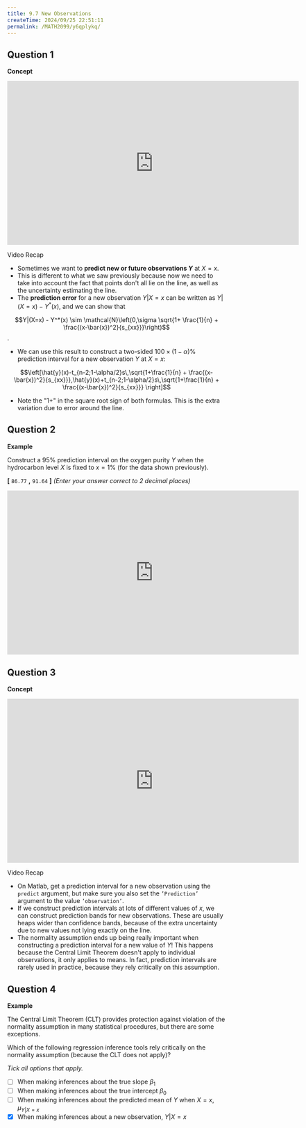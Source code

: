 ```yaml
---
title: 9.7 New Observations
createTime: 2024/09/25 22:51:11
permalink: /MATH2099/y6qplykq/
---
```


## Question 1

<div class="how_qb">

**Concept**

<iframe width="672" height="378" src="https://www.youtube.com/embed/iXoqIEgjQbU" title="L9 20 Predicting New Values Concept" frameborder="0" allow="accelerometer; autoplay; clipboard-write; encrypted-media; gyroscope; picture-in-picture; web-share" referrerpolicy="strict-origin-when-cross-origin" allowfullscreen></iframe>

Video Recap

- Sometimes we want to **predict new or future observations $Y$** at $X=x$.
- This is different to what we saw previously because now we need to take into account the fact that points don't all lie on the line, as well as the uncertainty estimating the line.
- The **prediction error** for a new observation $Y|X=x$ can be written as $Y|(X=x)-Y^*(x)$, and we can show that

$$Y|(X=x) - Y^*(x) \sim \mathcal{N}\left(0,\sigma \sqrt{1+ \frac{1}{n} + \frac{(x-\bar{x})^2}{s_{xx}}}\right)$$
.

- We can use this result to construct a two-sided $100 \times (1-\alpha)$% prediction interval for a new observation $Y$ at $X=x$:

$$\left[\hat{y}(x)-t_{n-2;1-\alpha/2}s\,\sqrt{1+\frac{1}{n} + \frac{(x-\bar{x})^2}{s_{xx}}},\hat{y}(x)+t_{n-2;1-\alpha/2}s\,\sqrt{1+\frac{1}{n} + \frac{(x-\bar{x})^2}{s_{xx}}} \right]$$

- Note the "$1+$" in the square root sign of both formulas. This is the extra variation due to error around the line.

</div>

## Question 2

<div class="how_qb">

**Example**

Construct a 95% prediction interval on the oxygen purity $Y$ when the hydrocarbon level $X$ is fixed to $x = 1$% (for the data shown previously).

**[** `86.77` **,** `91.64` **]**  *(Enter your answer correct to 2 decimal places)*

<iframe width="672" height="378" src="https://www.youtube.com/embed/-hhMM42QwMM" title="L9 21 Predicting New Values Exercise" frameborder="0" allow="accelerometer; autoplay; clipboard-write; encrypted-media; gyroscope; picture-in-picture; web-share" referrerpolicy="strict-origin-when-cross-origin" allowfullscreen></iframe>

</div>

## Question 3

<div class="how_qb">

**Concept**

<iframe width="672" height="378" src="https://www.youtube.com/embed/yH9eWwEKdRI" title="L9 22 Predicting New Values using Matlab" frameborder="0" allow="accelerometer; autoplay; clipboard-write; encrypted-media; gyroscope; picture-in-picture; web-share" referrerpolicy="strict-origin-when-cross-origin" allowfullscreen></iframe>

Video Recap

- On Matlab, get a prediction interval for a new observation using the $\texttt{predict}$ argument, but make sure you also set the $\texttt{'Prediction'}$ argument to the value $\texttt{'observation'}$.
- If we construct prediction intervals at lots of different values of $x$, we can construct prediction bands for new observations. These are usually heaps wider than confidence bands, because of the extra uncertainty due to new values not lying exactly on the line.
- The normality assumption ends up being really important when constructing a prediction interval for a new value of $Y$! This happens because the Central Limit Theorem doesn't apply to individual observations, it only applies to means. In fact, prediction intervals are rarely used in practice, because they rely critically on this assumption.

</div>

## Question 4

<div class="how_qb">

**Example**

The Central Limit Theorem (CLT) provides protection against violation of the normality assumption in many statistical procedures, but there are some exceptions.

Which of the following regression inference tools rely critically on the normality assumption (because the CLT does not apply)?

*Tick all options that apply.*

- [ ] When making inferences about the true slope $\beta_1$
- [ ] When making inferences about the true intercept $\beta_0$
- [ ] When making inferences about the predicted mean of $Y$ when $X=x$, $\mu_{Y|X=x}$
- [x] When making inferences about a new observation, $Y|X=x$

</div>